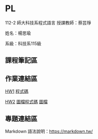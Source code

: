 # PL
112-2 師大科技系程式語言
授課教師：蔡芸琤

姓名：楊思瑜

系級：科技系115級

## 課程筆記區
## 作業連結區
[HW1](https://youtu.be/FM5JwOTP1ls)
[程式碼](https://colab.research.google.com/drive/1hxLqpMtfMxOqK0NfHr8tV-eVrm97zkgA?usp=sharing)

[HW2](https://github.com/szuyu830/PL/blob/5e7863a6588eb9968860b9b934cbc822d042a876/HW2/HW2.ipynb)
[圖檔程式碼](https://github.com/szuyu830/PL/blob/506e58e6405c65bb6091e41e8796665f87b67d3f/HW2/file.py)
[圖檔](https://github.com/szuyu830/PL/blob/eaef843573cffe14419b44d527a350db86a14954/HW2/taiwanesename.com.png)



## 專題連結區

Markdown 語法說明：https://markdown.tw/

